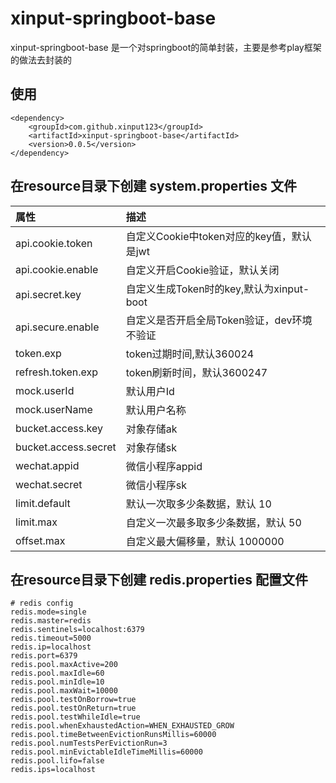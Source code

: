 # xinput-springboot-base
xinput-springboot-base 是一个对springboot的简单封装，主要是参考play框架的做法去封装的

## 使用
```$xslt
<dependency>
    <groupId>com.github.xinput123</groupId>
    <artifactId>xinput-springboot-base</artifactId>
    <version>0.0.5</version>
</dependency>
```

## 在resource目录下创建 system.properties 文件
| 属性 | 描述 |
| :--- | :--- |
| api.cookie.token      | 自定义Cookie中token对应的key值，默认是jwt
| api.cookie.enable     | 自定义开启Cookie验证，默认关闭
| api.secret.key        | 自定义生成Token时的key,默认为xinput-boot
| api.secure.enable     | 自定义是否开启全局Token验证，dev环境不验证
| token.exp             | token过期时间,默认360024
| refresh.token.exp     | token刷新时间，默认3600247
| mock.userId           | 默认用户Id
| mock.userName         | 默认用户名称
| bucket.access.key     | 对象存储ak
| bucket.access.secret  | 对象存储sk
| wechat.appid          | 微信小程序appid
| wechat.secret         | 微信小程序sk
| limit.default         | 默认一次取多少条数据，默认 10
| limit.max             | 自定义一次最多取多少条数据，默认 50
| offset.max            | 自定义最大偏移量，默认 1000000

## 在resource目录下创建 redis.properties 配置文件
```
# redis config
redis.mode=single
redis.master=redis
redis.sentinels=localhost:6379
redis.timeout=5000
redis.ip=localhost
redis.port=6379
redis.pool.maxActive=200
redis.pool.maxIdle=60
redis.pool.minIdle=10
redis.pool.maxWait=10000
redis.pool.testOnBorrow=true
redis.pool.testOnReturn=true
redis.pool.testWhileIdle=true
redis.pool.whenExhaustedAction=WHEN_EXHAUSTED_GROW
redis.pool.timeBetweenEvictionRunsMillis=60000
redis.pool.numTestsPerEvictionRun=3
redis.pool.minEvictableIdleTimeMillis=60000
redis.pool.lifo=false
redis.ips=localhost
```